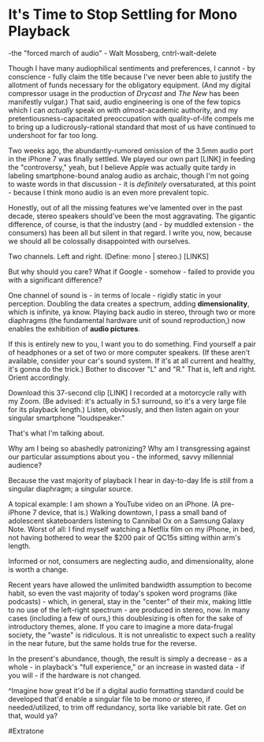 # It's Time to Stop Settling for Mono Playback
-the "forced march of audio" - Walt Mossberg, cntrl-walt-delete

Though I have many audiophilical sentiments and preferences, I cannot - by conscience - fully claim the title because I've never been able to justify the allotment of funds necessary for the obligatory equipment. (And my digital compressor usage in the production of *Drycast* and *The New* has been manifestly vulgar.) That said, audio engineering is one of the few topics which I can *actually* speak on with *almost*-academic authority, and my pretentiousness-capacitated preoccupation with quality-of-life compels me to bring up a ludicrously-rational standard that most of us have continued to undershoot for far too long.

Two weeks ago, the abundantly-rumored omission of the 3.5mm audio port in the iPhone 7 was finally settled. We played our own part [LINK] in feeding the "controversy," yeah, but I believe Apple was actually quite tardy in labeling smartphone-bound analog audio as archaic, though I'm not going to waste words in that discussion - it is *definitely* oversaturated, at this point - because I think mono audio is an even more prevalent topic.

Honestly, out of all the missing features we've lamented over in the past decade, stereo speakers should've been the most aggravating. The gigantic difference, of course, is that the industry (and - by muddled extension - the consumers) has been all but silent in that regard. I write you, now, because we should all be colossally disappointed with ourselves.

Two channels. Left and right. (Define: mono | stereo.) [LINKS]

But why should you care? What if Google - somehow - failed to provide you with a significant difference?

One channel of sound is - in terms of locale - rigidly static in your perception. Doubling the data creates a spectrum, adding **dimensionality**, which is infinite, ya know. Playing back audio in stereo, through two or more diaphragms (the fundamental hardware unit of sound reproduction,) now enables the exhibition of **audio pictures**.

If this is entirely new to you, I want you to do something. Find yourself a pair of headphones or a set of two or more computer speakers. (If these aren't available, consider your car's sound system. If it's at all current and healthy, it's gonna do the trick.)
Bother to discover "L" and "R." That is, left and right. Orient accordingly.

Download this 37-second clip [LINK] I recorded at a motorcycle rally with my Zoom. (Be advised: it's actually in 5.1 surround, so it's a very large file for its playback length.) Listen, obviously, and then listen again on your singular smartphone "loudspeaker."

That's what I'm talking about.

Why am I being so abashedly patronizing? Why am I transgressing against our particular assumptions about you - the informed, savvy millennial audience?

Because the vast majority of playback I hear in day-to-day life is *still* from a singular diaphragm; a singular source.

A topical example: I am shown a YouTube video on an iPhone. (A pre-iPhone 7 device, that is.)
Walking downtown, I pass a small band of adolescent skateboarders listening to Cannibal Ox on a Samsung Galaxy Note.
Worst of all: I find myself watching a Netflix film on my iPhone, in bed, not having bothered to wear the $200 pair of QC15s sitting within arm's length.

Informed or not, consumers are neglecting audio, and dimensionality, alone is worth a change.

Recent years have allowed the unlimited bandwidth assumption to become habit, so even the vast majority of today's spoken word programs (like podcasts) - which, in general, stay in the "center" of their mix, making little to no use of the left-right spectrum - are produced in stereo, now. In many cases (including a few of ours,) this doublesizing is often for the sake of introductory themes, alone. If you care to imagine a more data-frugal society, the "waste" is ridiculous. It is not unrealistic to expect such a reality in the near future, but the same holds true for the reverse.

In the present's abundance, though, the result is simply a decrease - as a whole - in playback's "full experience," or an increase in wasted data - if you will - if the hardware is not changed.

^Imagine how great it'd be if a digital audio formatting standard could be developed that'd enable a singular file to be mono *or* stereo, if needed/utilized, to trim off redundancy, sorta like variable bit rate. Get on that, would ya?

#Extratone